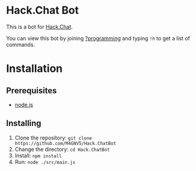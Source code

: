 # Hack.Chat Bot

This is a bot for [Hack.Chat](https://github.com/AndrewBelt/hack.chat).

You can view this bot by joining [?programming](https://hack.chat/?programming) and typing `!h` to get a list of commands.

# Installation

## Prerequisites

- [node.js](https://nodejs.org/en/download/)

## Installing

1. Clone the repository: `git clone https://github.com/M4GNV5/Hack.ChatBot `
1. Change the directory: `cd Hack.ChatBot`
1. Install: `npm install`
1. Run: `node ./src/main.js`
